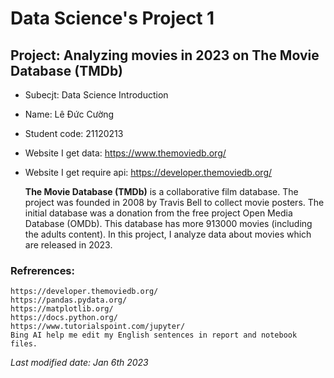 # Data Science's Project 1

## Project: Analyzing movies in 2023 on The Movie Database (TMDb)

- Subecjt: Data Science Introduction 
- Name: Lê Đức Cường
- Student code: 21120213
- Website I get data: https://www.themoviedb.org/
- Website I get require api: https://developer.themoviedb.org/

    **The Movie Database (TMDb)** is a collaborative film database. The project was founded in 2008 by Travis Bell to collect movie posters. The initial database was a donation from the free project Open Media Database (OMDb). This database has more 913000 movies (including the adults content). In this project, I analyze data about movies which are released in 2023.





### Refrerences:
    https://developer.themoviedb.org/
    https://pandas.pydata.org/
    https://matplotlib.org/
    https://docs.python.org/
    https://www.tutorialspoint.com/jupyter/
    Bing AI help me edit my English sentences in report and notebook files.
*Last modified date: Jan 6th 2023*
